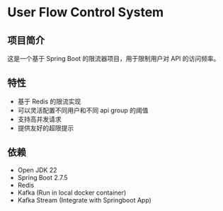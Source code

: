 # User Flow Control System

## 项目简介
这是一个基于 Spring Boot 的限流器项目，用于限制用户对 API 的访问频率。

## 特性
- 基于 Redis 的限流实现
- 可以灵活配置不同用户和不同 api group 的阈值
- 支持高并发请求
- 提供友好的超限提示

## 依赖
- Open JDK 22
- Spring Boot 2.7.5
- Redis
- Kafka (Run in local docker container)
- Kafka Stream (Integrate with Springboot App)